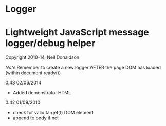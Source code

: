 Logger
======

Lightweight JavaScript message logger/debug helper
======================================================
Copyright 2010-14, Neil Donaldson

*Note* Remember to create a new logger AFTER the page DOM has loaded (within document.ready())
 
0.43 02/06/2014
- Added demonstrator HTML

0.42 01/09/2010
- check for valid target(t) DOM element
- append to body if not